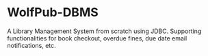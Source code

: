 # WolfPub-DBMS
A Library Management System from scratch using JDBC. Supporting functionalities for book checkout, overdue fines, due date email notifications, etc.
